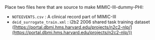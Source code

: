 Place two files here that are source to make MIMIC-III-dummy-PHI:
- `NOTEEVENTS.csv` : A clinical record part of MIMIC-III
- `deid_surrogate_train.xml` : i2b2 2006 shared task training dataset ([https://portal.dbmi.hms.harvard.edu/projects/n2c2-nlp/](https://portal.dbmi.hms.harvard.edu/projects/n2c2-nlp/))
